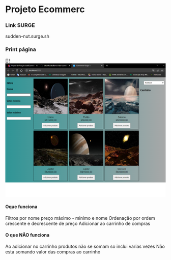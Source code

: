 # Projeto Ecommerc

### Link SURGE

sudden-nut.surge.sh

### Print página

[]! <img src="./src/Components/imagens/printEcommerce.png"/>

#### Oque funciona

Filtros por nome preço máximo - minimo e nome
Ordenação por ordem crescente e decrescente de preço
Adicionar ao carrinho de compras

#### O que NÃO funciona

Ao adicionar no carrinho produtos não se somam so inclui varias vezes
Não esta somando valor das compras ao carrinho


